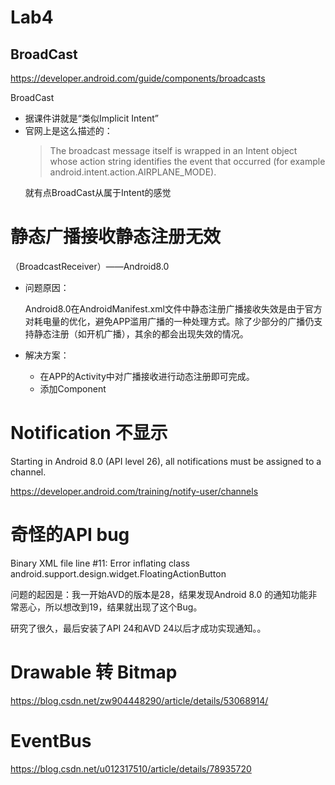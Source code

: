 # Lab4


## BroadCast
https://developer.android.com/guide/components/broadcasts

BroadCast 
- 据课件讲就是“类似Implicit Intent”
- 官网上是这么描述的：<blockquote> The broadcast message itself is wrapped in an Intent object whose action string identifies the event that occurred (for example android.intent.action.AIRPLANE_MODE). </blockquote> 
  就有点BroadCast从属于Intent的感觉

# 静态广播接收静态注册无效

（BroadcastReceiver）——Android8.0

- 问题原因：

  Android8.0在AndroidManifest.xml文件中静态注册广播接收失效是由于官方对耗电量的优化，避免APP滥用广播的一种处理方式。除了少部分的广播仍支持静态注册（如开机广播），其余的都会出现失效的情况。

- 解决方案：
  - 在APP的Activity中对广播接收进行动态注册即可完成。
  - 添加Component

# Notification 不显示

Starting in Android 8.0 (API level 26), all notifications must be assigned to a channel. 

https://developer.android.com/training/notify-user/channels

# 奇怪的API bug
Binary XML file line #11: Error inflating class android.support.design.widget.FloatingActionButton

问题的起因是：我一开始AVD的版本是28，结果发现Android 8.0 的通知功能非常恶心，所以想改到19，结果就出现了这个Bug。

研究了很久，最后安装了API 24和AVD 24以后才成功实现通知。。

# Drawable 转 Bitmap

https://blog.csdn.net/zw904448290/article/details/53068914/

# EventBus

https://blog.csdn.net/u012317510/article/details/78935720